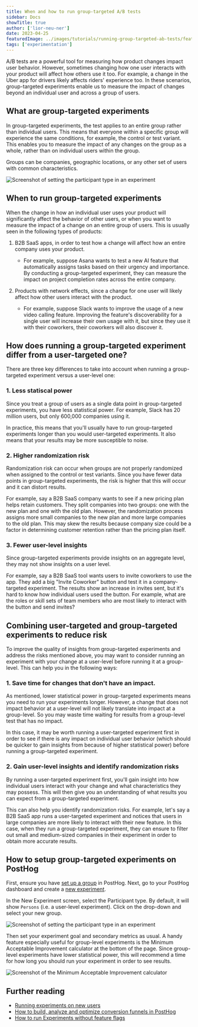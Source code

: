 ```yaml
---
title: When and how to run group-targeted A/B tests
sidebar: Docs
showTitle: true
author: ['lior-neu-ner']
date: 2023-04-25
featuredImage: ../images/tutorials/running-group-targeted-ab-tests/featured-image.png
tags: ['experimentation']
---
```


A/B tests are a powerful tool for measuring how product changes impact user behavior. However, sometimes changing how one user interacts with your product will affect how others use it too. For example, a change in the Uber app for drivers likely affects riders' experience too. In these scenarios, group-targeted experiments enable us to measure the impact of changes beyond an individual user and across a group of users.

## What are group-targeted experiments

In group-targeted experiments, the test applies to an entire group rather than individual users. This means that everyone within a specific group will experience the same conditions, for example, the control or test variant. This enables you to measure the impact of any changes on the group as a whole, rather than on individual users within the group.

Groups can be companies, geographic locations, or any other set of users with common characteristics.

![Screenshot of setting the participant type in an experiment](../images/tutorials/running-group-targeted-ab-tests/user-vs-group-a-b-tests.png)

## When to run group-targeted experiments

When the change in how an individual user uses your product will significantly affect the behavior of other users, or when you want to measure the impact of a change on an entire group of users. This is usually seen in the following types of products:

1. B2B SaaS apps, in order to test how a change will affect how an entire company uses your product.

   - For example, suppose Asana wants to test a new AI feature that automatically assigns tasks based on their urgency and importance. By conducting a group-targeted experiment, they can measure the impact on project completion rates across the entire company. 

2. Products with network effects, since a change for one user will likely affect how other users interact with the product.

   - For example, suppose Slack wants to improve the usage of a new video calling feature. Improving the feature's discoverability for a single user will increase their own usage with it, but since they use it with their coworkers, their coworkers will also discover it.

## How does running a group-targeted experiment differ from a user-targeted one?

There are three key differences to take into account when running a group-targeted experiment versus a user-level one:

### 1. Less statiscal power

Since you treat a group of users as a single data point in group-targeted experiments, you have less statistical power. For example, Slack has 20 million users, but only 600,000 companies using it.

In practice, this means that you'll usually have to run group-targeted experiments longer than you would user-targeted experiments. It also means that your results may be more susceptible to noise.

### 2. Higher randomization risk

Randomization risk can occur when groups are not properly randomized when assigned to the control or test variants. Since you have fewer data points in group-targeted experiments, the risk is higher that this will occur and it can distort results.

For example, say a B2B SaaS company wants to see if a new pricing plan helps retain customers. They split companies into two groups: one with the new plan and one with the old plan. However, the randomization process assigns more small companies to the new plan and more large companies to the old plan. This may skew the results because company size could be a factor in determining customer retention rather than the pricing plan itself.

### 3. Fewer user-level insights

Since group-targeted experiments provide insights on an aggregate level, they may not show insights on a user level.

For example, say a B2B SaaS tool wants users to invite coworkers to use the app. They add a big "Invite Coworker" button and test it in a company-targeted experiment. The results show an increase in invites sent, but it's hard to know how individual users used the button. For example, what are the roles or skill sets of team members who are most likely to interact with the button and send invites?

## Combining user-targeted and group-targeted experiments to reduce risk

To improve the quality of insights from group-targeted experiments and address the risks mentioned above, you may want to consider running an experiment with your change at a user-level before running it at a group-level. This can help you in the following ways:

### 1. Save time for changes that don't have an impact. 

As mentioned, lower statistical power in group-targeted experiments means you need to run your experiments longer. However, a change that does not impact behavior at a user-level will not likely translate into impact at a group-level. So you may waste time waiting for results from a group-level test that has no impact.

In this case, it may be worth running a user-targeted experiment first in order to see if there is any impact on individual user behavior (which should be quicker to gain insights from because of higher statistical power) before running a group-targeted experiment.

### 2. Gain user-level insights and identify randomization risks
By running a user-targeted experiment first, you'll gain insight into how individual users interact with your change and what characteristics they may possess. This will then give you an understanding of what results you can expect from a group-targeted experiment.

This can also help you identify randomization risks. For example, let's say a B2B SaaS app runs a user-targeted experiment and notices that users in large companies are more likely to interact with their new feature. In this case, when they run a group-targeted experiment, they can ensure to filter out small and medium-sized companies in their experiment in order to obtain more accurate results.


## How to setup group-targeted experiments on PostHog

First, ensure you have [set up a group](docs/product-analytics/group-analytics#getting-started) in PostHog. Next, go to your PostHog dashboard and create a [new experiment](docs/experiments/manual#creating-an-experiment).

In the New Experiment screen, select the Participant type. By default, it will show `Persons` (i.e. a user-level experiment). Click on the drop-down and select your new group.

![Screenshot of setting the participant type in an experiment](../images/tutorials/running-group-targeted-ab-tests/participant-type.png)

Then set your experiment goal and secondary metrics as usual. A handy feature especially useful for group-level experiments is the Minimum Acceptable Improvement calculator at the bottom of the page. Since group-level experiments have lower statistical power, this will recommend a time for how long you should run your experiment in order to see results.

![Screenshot of the Minimum Acceptable Improvement calculator](../images/tutorials/running-group-targeted-ab-tests/minimum-acceptable-improvement.png)

## Further reading

- [Running experiments on new users](/tutorials/new-user-experiments)
- [How to build, analyze and optimize conversion funnels in PostHog](/tutorials/frontend-vs-backend-group-analytics)
- [How to run Experiments without feature flags](https://posthog.com/tutorials/experiments)